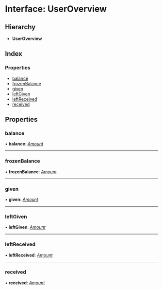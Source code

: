 # Interface: UserOverview

## Hierarchy

- **UserOverview**

## Index

### Properties

- [balance](_typings_.useroverview.md#balance)
- [frozenBalance](_typings_.useroverview.md#frozenbalance)
- [given](_typings_.useroverview.md#given)
- [leftGiven](_typings_.useroverview.md#leftgiven)
- [leftReceived](_typings_.useroverview.md#leftreceived)
- [received](_typings_.useroverview.md#received)

## Properties

### balance

• **balance**: _[Amount](_typings_.amount.md)_

---

### frozenBalance

• **frozenBalance**: _[Amount](_typings_.amount.md)_

---

### given

• **given**: _[Amount](_typings_.amount.md)_

---

### leftGiven

• **leftGiven**: _[Amount](_typings_.amount.md)_

---

### leftReceived

• **leftReceived**: _[Amount](_typings_.amount.md)_

---

### received

• **received**: _[Amount](_typings_.amount.md)_
